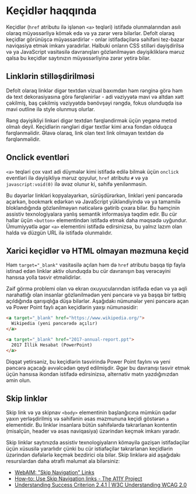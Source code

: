 # Keçidlər haqqında

Keçidlər (`href` atributu ilə işlənən `<a>` teqləri) istifadə olunmalarından asılı olaraq müyəssərliyə kömək edə və ya zərər verə bilərlər. Defolt olaraq keçidlər görünüşcə müyəssərdirlər - onlar istifadəçilərə səhifəni tez-bazar naviqasiya etmək imkanı yaradırlar. Halbuki onların CSS stilləri dəyişdirilsə və ya JavaScript vasitəsilə davranışları gözlənilməyən dəyişikliklərə məruz qalsa bu keçidlər saytınızın müyəssərliyinə zərər yetirə bilər.

## Linklərin stilləşdirilməsi

Defolt olaraq linklər digər textdən vizual baxımdan həm rənginə görə həm də text dekorasiyasına görə fərqlənirlər - adi vəziyyətə mavi və altdan xətt çəkilmiş, baş çəkilmiş vəziyyətdə bənövşəyi rəngdə, fokus olunduqda isə mavi outline ilə style olunmuş olurlar.

Rəng dəyişikliyi linkəri digər textdən fərqləndirmək üçün yeganə metod olmalı deyil. Keçidlərin rəngləri digər textlər kimi arxa fondan olduqca fərqlənməlidir. Əlavə olaraq, link olan text link olmayan textdən də fərqlənməlidir.

## Onclick eventləri

`<a>` teqləri çox vaxt adi düymələr kimi istifadə edilə bilmək üçün `onclick` eventləri ilə dəyişikliyə məruz qoyulur, `href` atributu `#` və ya `javascript:void(0)` ilə əvəz olunur ki, səhifə yenilənməsin.

Bu dəyərlər linkləri kopyalayarkən, sürüşdürərkən, linkləri yeni pəncərədə açarkən, bookmark edərkən və JavaScript yükləndiyində və ya tamamilə bloklandığında gözlənilməyən nəticələrə gətirib çıxara bilər. Bu həmçinin assistiv texnologiyalara yanlış semantik informasiya təqdim edir. Bu cür hallar üçün `<button>` elementindən istifadə etmək daha məqsədə uyğundur. Ümumiyyətlə əgər `<a>` elementini istifadə edirsinizsə, bu yalnız lazım olan halda və düzgün URL ilə istifadə olunmalıdır.

## Xarici keçidlər və HTML olmayan məzmuna keçid

Həm `target="_blank"` vasitəsilə açılan həm də `href` atributu başqa tip fayla istinad edən linklər aktiv olunduqda bu cür davranışın baş verəcəyini hansısa yolla təsvir etməlidirlər.

Zəif görmə problemi olan və ekran oxuyucularından istifadə edən və ya əqli narahatlığı olan insanlar gözlənilmədən yeni pəncərə və ya başqa bir tətbiq açıldığında qarışıqlığa düşə bilərlər. Aşağıdakı nümunələr yeni pəncərə açan və Power Point faylı açan keçidlərin yaxşı nümunəsidir:

```html
<a target="_blank" href="https://www.wikipedia.org/">
  Wikipedia (yeni pəncərədə açılır)
</a>

<a target="_blank" href="2017-annual-report.ppt">
  2017 İllik Hesabat (PowerPoint)
</a>
```

Diqqət yetirsəniz, bu keçidlərin təsvirində Power Point faylını və yeni pəncərə açacağı əvvəlcədən qeyd edilmişdir. Əgər bu davranışı təsvir etmək üçün hansısa ikondan istifadə edirsinizsə, alternativ mətn yazdığınızdan əmin olun.

## Skip linklər

Skip link və ya skipnav `<body>` elementinin başlanğıcına mümkün qədər yaxın yerləşdirilmiş və səhifənin əsas məzmununa keçidi göstərən `a` elementidir. Bu linklər insanlara bütün səhifələrdə təkrarlanan kontentin (misalçün, header və əsas naviqasiya) üzərindən keçmək imkanı yaradır.

Skip linklər saytınızda assistiv texnologiyaların köməyilə gəzişən istifadəçilər üçün xüsusilə yararlıdır çünki bu cür istiafəçilər təkrarlanan keçidlərin üzərindən dəfələrlə keçmək bezdirici ola bilər. Skip linklərə aid aşağıdakı resurslardan daha ətraflı məlumat ala bilərsiniz:

- [WebAIM: "Skip Navigation" Links](https://webaim.org/techniques/skipnav/)
- [How–to: Use Skip Navigation links - The A11Y Project](https://a11yproject.com/posts/skip-nav-links/)
- [Understanding Success Criterion 2.4.1 | W3C Understanding WCAG 2.0](https://www.w3.org/TR/UNDERSTANDING-WCAG20/navigation-mechanisms-skip.html)
